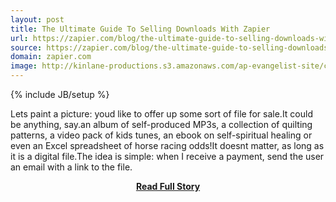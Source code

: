 ```yaml
---
layout: post
title: The Ultimate Guide To Selling Downloads With Zapier
url: https://zapier.com/blog/the-ultimate-guide-to-selling-downloads-with-zapier/
source: https://zapier.com/blog/the-ultimate-guide-to-selling-downloads-with-zapier/
domain: zapier.com
image: http://kinlane-productions.s3.amazonaws.com/ap-evangelist-site/curated/screenshots/9591_zapier_com.png
---
```

{% include JB/setup %}<p>Lets paint a picture: youd like to offer up some sort of file for sale.It could be anything, say.an album of self-produced MP3s, a collection of quilting patterns, a video pack of kids tunes, an ebook on self-spiritual healing or even an Excel spreadsheet of horse racing odds!It doesnt matter, as long as it is a digital file.The idea is simple: when I receive a payment, send the user an email with a link to the file.</p>
<center><p><a href="https://zapier.com/blog/the-ultimate-guide-to-selling-downloads-with-zapier/" style='padding:25px; font-sze:18px; font-weight: bold;'>Read Full Story</a></p></center>
